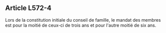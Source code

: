## Article L572-4

Lors de la constitution initiale du conseil de famille, le mandat des membres est pour la moitié de ceux-ci de
trois ans et pour l'autre moitié de six ans.


